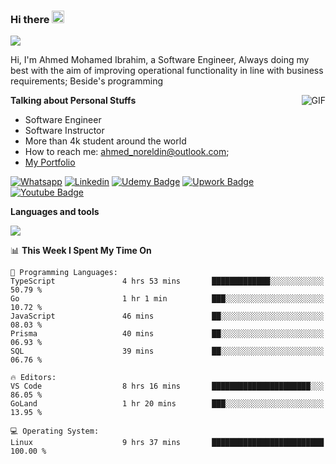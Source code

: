 ### Hi there <img src="https://raw.githubusercontent.com/MartinHeinz/MartinHeinz/master/wave.gif" width="20px">

![](https://komarev.com/ghpvc/?username=2hmad&color=lightgrey)

Hi, I'm Ahmed Mohamed Ibrahim, a Software Engineer, Always doing my best with the aim of improving operational functionality in line with business requirements; Beside's programming

  <img align="right" alt="GIF" src="https://media.giphy.com/media/836HiJc7pgzy8iNXCn/giphy.gif" />
  
**Talking about Personal Stuffs**

- Software Engineer
- Software Instructor
- More than 4k student around the world
- How to reach me: ahmed_noreldin@outlook.com;
- [My Portfolio](https://ahmednoreldin.com)

[![Whatsapp](https://img.shields.io/badge/WhatsApp-25D366?style=for-the-badge&logo=whatsapp&logoColor=white)](http://wa.me/201275457924)
[![Linkedin](https://img.shields.io/badge/LinkedIn-0077B5?style=for-the-badge&logo=linkedin&logoColor=white)](https://www.linkedin.com/in/ahmednoreldin)
[![Udemy Badge](https://img.shields.io/badge/Udemy-EC5252?style=for-the-badge&logo=Udemy&logoColor=white)](https://www.udemy.com/user/ahmed-mohamed-1/) 
[![Upwork Badge](https://img.shields.io/badge/Upwork-14a800?style=for-the-badge&logo=Upwork&logoColor=white)](https://www.upwork.com/freelancers/~01788957435aed0aa5)
[![Youtube Badge](https://img.shields.io/badge/youtube-FF0000?style=for-the-badge&logo=youtube&logoColor=white)](https://www.youtube.com/@code_with_ahmed)

**Languages and tools**  

<img src="https://skillicons.dev/icons?i=aws,gcp,azure,react,vue,flutter,php,cpp,docker,elasticsearch,express,git,githubactions,go,grafana,graphql,java,kafka,kubernetes,laravel,mongodb,mysql,nestjs,nextjs,nodejs,nuxtjs,php,postgres,postman,react,redis,redux,spring,sqlite,ts">

<!--START_SECTION:waka-->
📊 **This Week I Spent My Time On** 

```text
💬 Programming Languages: 
TypeScript               4 hrs 53 mins       █████████████░░░░░░░░░░░░   50.79 % 
Go                       1 hr 1 min          ███░░░░░░░░░░░░░░░░░░░░░░   10.72 % 
JavaScript               46 mins             ██░░░░░░░░░░░░░░░░░░░░░░░   08.03 % 
Prisma                   40 mins             ██░░░░░░░░░░░░░░░░░░░░░░░   06.93 % 
SQL                      39 mins             ██░░░░░░░░░░░░░░░░░░░░░░░   06.76 % 

🔥 Editors: 
VS Code                  8 hrs 16 mins       ██████████████████████░░░   86.05 % 
GoLand                   1 hr 20 mins        ███░░░░░░░░░░░░░░░░░░░░░░   13.95 % 

💻 Operating System: 
Linux                    9 hrs 37 mins       █████████████████████████   100.00 % 
```


<!--END_SECTION:waka-->
 

